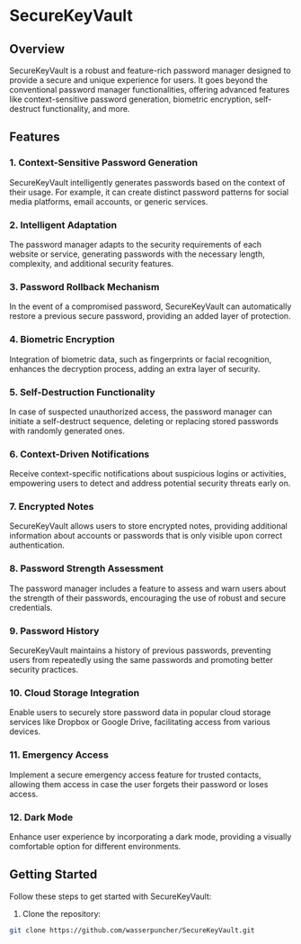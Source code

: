 # SecureKeyVault

## Overview

SecureKeyVault is a robust and feature-rich password manager designed to provide a secure and unique experience for users. It goes beyond the conventional password manager functionalities, offering advanced features like context-sensitive password generation, biometric encryption, self-destruct functionality, and more.

## Features

### 1. Context-Sensitive Password Generation

SecureKeyVault intelligently generates passwords based on the context of their usage. For example, it can create distinct password patterns for social media platforms, email accounts, or generic services.

### 2. Intelligent Adaptation

The password manager adapts to the security requirements of each website or service, generating passwords with the necessary length, complexity, and additional security features.

### 3. Password Rollback Mechanism

In the event of a compromised password, SecureKeyVault can automatically restore a previous secure password, providing an added layer of protection.

### 4. Biometric Encryption

Integration of biometric data, such as fingerprints or facial recognition, enhances the decryption process, adding an extra layer of security.

### 5. Self-Destruction Functionality

In case of suspected unauthorized access, the password manager can initiate a self-destruct sequence, deleting or replacing stored passwords with randomly generated ones.

### 6. Context-Driven Notifications

Receive context-specific notifications about suspicious logins or activities, empowering users to detect and address potential security threats early on.

### 7. Encrypted Notes

SecureKeyVault allows users to store encrypted notes, providing additional information about accounts or passwords that is only visible upon correct authentication.

### 8. Password Strength Assessment

The password manager includes a feature to assess and warn users about the strength of their passwords, encouraging the use of robust and secure credentials.

### 9. Password History

SecureKeyVault maintains a history of previous passwords, preventing users from repeatedly using the same passwords and promoting better security practices.

### 10. Cloud Storage Integration

Enable users to securely store password data in popular cloud storage services like Dropbox or Google Drive, facilitating access from various devices.

### 11. Emergency Access

Implement a secure emergency access feature for trusted contacts, allowing them access in case the user forgets their password or loses access.

### 12. Dark Mode

Enhance user experience by incorporating a dark mode, providing a visually comfortable option for different environments.

## Getting Started

Follow these steps to get started with SecureKeyVault:

1. Clone the repository:

```bash
git clone https://github.com/wasserpuncher/SecureKeyVault.git
